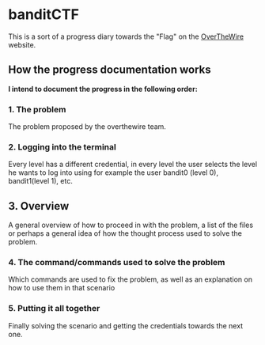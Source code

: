 # banditCTF

This is a sort of a progress diary towards the "Flag" on the [OverTheWire](https://overthewire.org/wargames/bandit/) website.

## How the progress documentation works

**I intend to document the progress in the following order:**

### 1. The problem

The problem proposed by the overthewire team.

### 2. Logging into the terminal

Every level has a different credential, in every level the user selects the level he wants to log into using for example the user bandit0 (level 0), bandit1(level 1), etc.

## 3. Overview

A general overview of how to proceed in with the problem, a list of the files or perhaps a general idea of how the thought process used to solve the problem.

### 4. The command/commands used to solve the problem

Which commands are used to fix the problem, as well as an explanation on how to use them in that scenario

### 5. Putting it all together

Finally solving the scenario and getting the credentials towards the next one.
